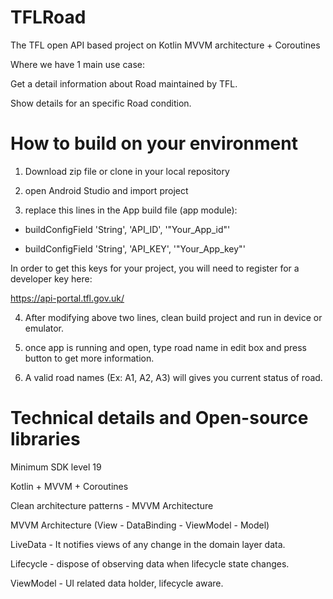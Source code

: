 # TFLRoad
The TFL open API based project on Kotlin MVVM architecture + Coroutines 

Where we have 1 main use case:

Get a detail information about Road maintained by TFL.

Show details for an specific Road condition.

# How to build on your environment

1. Download zip file or clone in your local repository

2. open Android Studio and import project 

3. replace this lines in the App build file (app module):

 *  buildConfigField 'String', 'API_ID', '"Your_App_id"'

 *  buildConfigField 'String', 'API_KEY', '"Your_App_key"'

In order to get this keys for your project, you will need to register for a developer key here:

https://api-portal.tfl.gov.uk/

4. After modifying above two lines, clean build project and run in device or emulator.

5. once app is running and open, type road name in edit box and press button to get more information.
 
6. A valid road names (Ex: A1, A2, A3) will gives you current status of road.

# Technical details and Open-source libraries

Minimum SDK level 19

Kotlin + MVVM + Coroutines

Clean architecture patterns - MVVM Architecture

MVVM Architecture (View - DataBinding - ViewModel - Model)

LiveData - It notifies views of any change in the domain layer data.

Lifecycle - dispose of observing data when lifecycle state changes.

ViewModel - UI related data holder, lifecycle aware.


